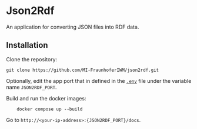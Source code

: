 # Json2Rdf

An application for converting JSON files into RDF data.

## Installation

Clone the repository:
```
git clone https://github.com/MI-FraunhoferIWM/json2rdf.git
```

Optionally, edit the app port that in defined in the [`.env`](./.env) file under the variable name `JSON2RDF_PORT`.

Build and run the docker images:
```
    docker compose up --build
```

Go to `http://<your-ip-address>:{JSON2RDF_PORT}/docs`.
